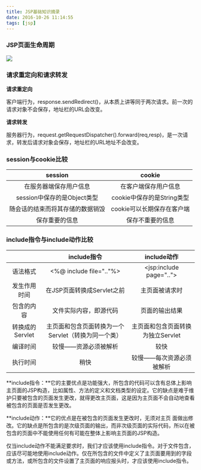 ```yaml
---
title: JSP基础知识摘录
date: 2016-10-26 11:14:55
tags: [jsp]
---
```


### **JSP页面生命周期**


 ![](http://ohjnxvaxm.bkt.clouddn.com/jsp-lifetime.png)

<!--more-->

### **请求重定向和请求转发**

**请求重定向**

客户端行为，response.sendRedirect()，从本质上讲等同于两次请求。前一次的请求对象不会保存，地址栏的URL会改变。

**请求转发**

服务器行为，request.getRequestDispatcher().forward(req,resp)，是一次请求，转发后请求对象会保存，地址栏的URL地址不会改变。

### **session与cookie比较**

|       session        |       cookie        |
| :------------------: | :-----------------: |
|     在服务器端保存用户信息      |     在客户端保存用户信息      |
| session中保存的是Object类型 | cookie中保存的是String类型 |
|   随会话的结束而将其存储的数据销毁   |  cookie可以长期保存在客户端   |
|       保存重要的信息        |      保存不重要的信息       |



### **include指令与include动作比较**

|             |           include指令           |        include动作        |
| :---------: | :---------------------------: | :---------------------: |
|    语法格式     |    <%@ include file=".."%>    | <jsp:include page=".."> |
|   发生作用时间    |      在JSP页面转换成Servlet之前       |         主页面被请求时         |
|    包含的内容    |          文件实际内容，即源代码          |         页面的输出结果         |
| 转换成的Servlet | 主页面和包含页面转换为一个Servlet（转换为同一个类） |  主页面和包含页面转换为独立Servlet   |
|    编译时间     |          较慢——资源必须被解析          |           较快            |
|    执行时间     |              稍快               |      较慢——每次资源必须被解析      |

**include指令：**它的主要优点是功能强大，所包含的代码可以含有总体上影响主页面的JSP构造，比如属性、方法的定义和文档类型的设定。它的缺点是难于维护只要被包含的页面发生更改，就得更改主页面，这是因为主页面不会自动地查看被包含的页面是否发生更改。

**include动作：**它的优点是在被包含的页面发生更改时，无须对主页 面做出修改。它的缺点是所包含的是次级页面的输出，而非次级页面的实际代码，所以在被包含的页面中不能使用任何有可能在整体上影响主页面的JSP构造。

仅当include动作不能满足要求时，我们才应该使用include指令。对于文件包含，应该尽可能地使用include动作。仅在所包含的文件中定义了主页面要用到的字段或方法，或所包含的文件设置了主页面的响应报头时，才应该使用include指令。

